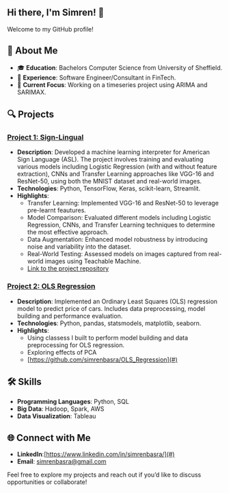 ## Hi there, I'm Simren! 👋

Welcome to my GitHub profile! 

## 🚀 About Me
- 🎓 **Education**: Bachelors Computer Science from University of Sheffield.
- 💼 **Experience**: Software Engineer/Consultant in FinTech.
- 🔭 **Current Focus**: Working on a timeseries project using ARIMA and SARIMAX.

## 🔍 Projects

### [Project 1: Sign-Lingual](#)
- **Description**: Developed a machine learning interpreter for American Sign Language (ASL). The project involves training and evaluating various models including Logistic Regression (with and without feature extraction), CNNs and Transfer Learning approaches like VGG-16 and ResNet-50, using both the MNIST dataset and real-world images.
- **Technologies**: Python, TensorFlow, Keras, scikit-learn, Streamlit.
- **Highlights**:
  - Transfer Learning: Implemented VGG-16 and ResNet-50 to leverage pre-learnt feautures.
  - Model Comparison: Evaluated different models including Logistic Regression, CNNs, and Transfer Learning techniques to determine the most effective approach.
  - Data Augmentation: Enhanced model robustness by introducing noise and variability into the dataset.
  - Real-World Testing: Assessed models on images captured from real-world images using Teachable Machine.
  - [Link to the project repository](https://github.com/simrenbasra/Sign_Lingual)

### [Project 2: OLS Regression](#)
- **Description**:  Implemented an Ordinary Least Squares (OLS) regression model to predict price of cars. Includes data preprocessing, model building and performance evaluation.
- **Technologies**: Python, pandas, statsmodels, matplotlib, seaborn.
- **Highlights**:
  - Using classess I built to perform model building and data preprocessing for OLS regression.
  - Exploring effects of PCA 
  - [https://github.com/simrenbasra/OLS_Regression](#)

## 🛠 Skills
- **Programming Languages**: Python, SQL
- **Big Data**: Hadoop, Spark, AWS
- **Data Visualization**: Tableau

## 🌐 Connect with Me
- **LinkedIn**:[https://www.linkedin.com/in/simrenbasra/](#)
- **Email**: [simrenbasra@gmail.com](#)

Feel free to explore my projects and reach out if you’d like to discuss opportunities or collaborate!
